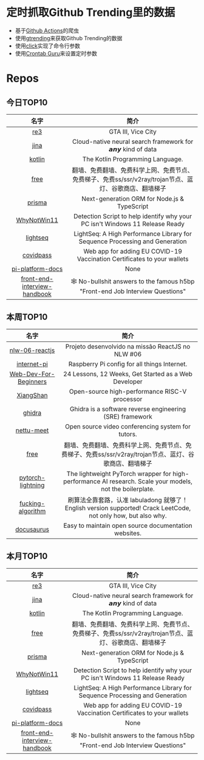 # 定时抓取Github Trending里的数据
* 基于[Github Actions](https://docs.github.com/en/actions)的爬虫
* 使用[gtrending](https://github.com/hedythedev/gtrending)来获取Github Trending的数据
* 使用[click](https://github.com/pallets/click)实现了命令行参数
* 使用[Crontab Guru](https://crontab.guru/)来设置定时参数

# Repos
## 今日TOP10 
<!-- START OF DAILY_TOP10_REPOS -->
| 名字 | 简介 |
| :----: | :----: |
| [re3](https://github.com/GTAmodding/re3) | GTA III, Vice City |
| [jina](https://github.com/jina-ai/jina) | Cloud-native neural search framework for 𝙖𝙣𝙮 kind of data |
| [kotlin](https://github.com/JetBrains/kotlin) | The Kotlin Programming Language. |
| [free](https://github.com/freefq/free) | 翻墙、免费翻墙、免费科学上网、免费节点、免费梯子、免费ss/ssr/v2ray/trojan节点、蓝灯、谷歌商店、翻墙梯子 |
| [prisma](https://github.com/prisma/prisma) | Next-generation ORM for Node.js & TypeScript | PostgreSQL, MySQL, MariaDB, SQL Server & SQLite |
| [WhyNotWin11](https://github.com/rcmaehl/WhyNotWin11) | Detection Script to help identify why your PC isn't Windows 11 Release Ready |
| [lightseq](https://github.com/bytedance/lightseq) | LightSeq: A High Performance Library for Sequence Processing and Generation |
| [covidpass](https://github.com/covidpass-org/covidpass) | Web app for adding EU COVID-19 Vaccination Certificates to your wallets |
| [pi-platform-docs](https://github.com/pi-apps/pi-platform-docs) | None |
| [front-end-interview-handbook](https://github.com/yangshun/front-end-interview-handbook) | 🕸 No-bullshit answers to the famous h5bp "Front-end Job Interview Questions" |
<!-- END OF DAILY_TOP10_REPOS -->

## 本周TOP10
<!-- START OF WEEKLY_TOP10_REPOS -->
| 名字 | 简介 |
| :----: | :----: |
| [nlw-06-reactjs](https://github.com/rocketseat-education/nlw-06-reactjs) | Projeto desenvolvido na missão ReactJS no NLW #06 |
| [internet-pi](https://github.com/geerlingguy/internet-pi) | Raspberry Pi config for all things Internet. |
| [Web-Dev-For-Beginners](https://github.com/microsoft/Web-Dev-For-Beginners) | 24 Lessons, 12 Weeks, Get Started as a Web Developer |
| [XiangShan](https://github.com/OpenXiangShan/XiangShan) | Open-source high-performance RISC-V processor |
| [ghidra](https://github.com/NationalSecurityAgency/ghidra) | Ghidra is a software reverse engineering (SRE) framework |
| [nettu-meet](https://github.com/fmeringdal/nettu-meet) | Open source video conferencing system for tutors. |
| [free](https://github.com/freefq/free) | 翻墙、免费翻墙、免费科学上网、免费节点、免费梯子、免费ss/ssr/v2ray/trojan节点、蓝灯、谷歌商店、翻墙梯子 |
| [pytorch-lightning](https://github.com/PyTorchLightning/pytorch-lightning) | The lightweight PyTorch wrapper for high-performance AI research. Scale your models, not the boilerplate. |
| [fucking-algorithm](https://github.com/labuladong/fucking-algorithm) | 刷算法全靠套路，认准 labuladong 就够了！English version supported! Crack LeetCode, not only how, but also why. |
| [docusaurus](https://github.com/facebook/docusaurus) | Easy to maintain open source documentation websites. |
<!-- END OF WEEKLY_TOP10_REPOS -->

## 本月TOP10
<!-- START OF MONTHLY_TOP10_REPOS -->
| 名字 | 简介 |
| :----: | :----: |
| [re3](https://github.com/GTAmodding/re3) | GTA III, Vice City |
| [jina](https://github.com/jina-ai/jina) | Cloud-native neural search framework for 𝙖𝙣𝙮 kind of data |
| [kotlin](https://github.com/JetBrains/kotlin) | The Kotlin Programming Language. |
| [free](https://github.com/freefq/free) | 翻墙、免费翻墙、免费科学上网、免费节点、免费梯子、免费ss/ssr/v2ray/trojan节点、蓝灯、谷歌商店、翻墙梯子 |
| [prisma](https://github.com/prisma/prisma) | Next-generation ORM for Node.js & TypeScript | PostgreSQL, MySQL, MariaDB, SQL Server & SQLite |
| [WhyNotWin11](https://github.com/rcmaehl/WhyNotWin11) | Detection Script to help identify why your PC isn't Windows 11 Release Ready |
| [lightseq](https://github.com/bytedance/lightseq) | LightSeq: A High Performance Library for Sequence Processing and Generation |
| [covidpass](https://github.com/covidpass-org/covidpass) | Web app for adding EU COVID-19 Vaccination Certificates to your wallets |
| [pi-platform-docs](https://github.com/pi-apps/pi-platform-docs) | None |
| [front-end-interview-handbook](https://github.com/yangshun/front-end-interview-handbook) | 🕸 No-bullshit answers to the famous h5bp "Front-end Job Interview Questions" |
<!-- END OF MONTHLY_TOP10_REPOS -->
